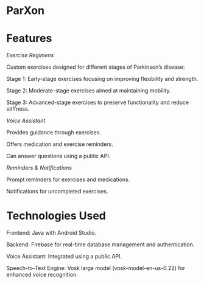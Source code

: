 # ParXon

# Features

*Exercise Regimens*

Custom exercises designed for different stages of Parkinson’s disease:

Stage 1: Early-stage exercises focusing on improving flexibility and strength.

Stage 2: Moderate-stage exercises aimed at maintaining mobility.

Stage 3: Advanced-stage exercises to preserve functionality and reduce stiffness.

*Voice Assistant*

Provides guidance through exercises.

Offers medication and exercise reminders.

Can answer questions using a public API.

*Reminders & Notifications*

Prompt reminders for exercises and medications.

Notifications for uncompleted exercises.

# Technologies Used

Frontend: Java with Android Studio.

Backend: Firebase for real-time database management and authentication.

Voice Assistant: Integrated using a public API.

Speech-to-Text Engine: Vosk large model (vosk-model-en-us-0.22) for enhanced voice recognition.
 
